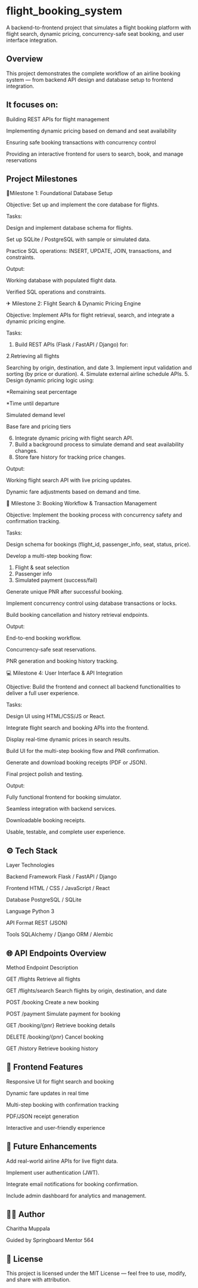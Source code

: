 # flight_booking_system
A backend-to-frontend project that simulates a flight booking platform with flight search, dynamic pricing, concurrency-safe seat booking, and user interface integration.
## Overview
This project demonstrates the complete workflow of an airline booking system — from backend API design and database setup to frontend integration.
## It focuses on:
Building REST APIs for flight management

Implementing dynamic pricing based on demand and seat availability

Ensuring safe booking transactions with concurrency control

Providing an interactive frontend for users to search, book, and manage reservations
## Project Milestones
🧱Milestone 1: Foundational Database Setup

Objective: Set up and implement the core database for flights.

Tasks:

Design and implement database schema for flights.

Set up SQLite / PostgreSQL with sample or simulated data.

Practice SQL operations: INSERT, UPDATE, JOIN, transactions, and constraints.

Output:

Working database with populated flight data.

Verified SQL operations and constraints.

✈ Milestone 2: Flight Search & Dynamic Pricing Engine

Objective: Implement APIs for flight retrieval, search, and integrate a dynamic pricing engine.

Tasks:

1. Build REST APIs (Flask / FastAPI / Django) for:

2.Retrieving all flights

Searching by origin, destination, and date
3. Implement input validation and sorting (by price or duration).
4. Simulate external airline schedule APIs.
5. Design dynamic pricing logic using:

   *Remaining seat percentage

  *Time until departure

Simulated demand level

Base fare and pricing tiers

6. Integrate dynamic pricing with flight search API.
7. Build a background process to simulate demand and seat availability changes.
8. Store fare history for tracking price changes.

Output:

Working flight search API with live pricing updates.

Dynamic fare adjustments based on demand and time.

🧾 Milestone 3: Booking Workflow & Transaction Management

Objective: Implement the booking process with concurrency safety and confirmation tracking.

Tasks:

Design schema for bookings (flight_id, passenger_info, seat, status, price).

Develop a multi-step booking flow:

1. Flight & seat selection
2. Passenger info
3. Simulated payment (success/fail)

Generate unique PNR after successful booking.

Implement concurrency control using database transactions or locks.

Build booking cancellation and history retrieval endpoints.

Output:

End-to-end booking workflow.

Concurrency-safe seat reservations.

PNR generation and booking history tracking.

💻 Milestone 4: User Interface & API Integration

Objective: Build the frontend and connect all backend functionalities to deliver a full user experience.

Tasks:

Design UI using HTML/CSS/JS or React.

Integrate flight search and booking APIs into the frontend.

Display real-time dynamic prices in search results.

Build UI for the multi-step booking flow and PNR confirmation.

Generate and download booking receipts (PDF or JSON).

Final project polish and testing.

Output:

Fully functional frontend for booking simulator.

Seamless integration with backend services.

Downloadable booking receipts.

Usable, testable, and complete user experience.

## ⚙ Tech Stack
Layer	Technologies

Backend Framework	Flask / FastAPI / Django

Frontend	HTML / CSS / JavaScript / React

Database	PostgreSQL / SQLite

Language	Python 3

API Format	REST (JSON)

Tools	SQLAlchemy / Django ORM / Alembic

## 🌐 API Endpoints Overview
Method	Endpoint	Description

GET	/flights	Retrieve all flights

GET	/flights/search	Search flights by origin, destination, and date

POST	/booking	Create a new booking

POST	/payment	Simulate payment for booking

GET	/booking/{pnr}	Retrieve booking details

DELETE	/booking/{pnr}	Cancel booking

GET	/history	Retrieve booking history

## 🎨 Frontend Features
Responsive UI for flight search and booking

Dynamic fare updates in real time

Multi-step booking with confirmation tracking

PDF/JSON receipt generation

Interactive and user-friendly experience

## 🔮 Future Enhancements
Add real-world airline APIs for live flight data.

Implement user authentication (JWT).

Integrate email notifications for booking confirmation.

Include admin dashboard for analytics and management.
## 🧑‍💻 Author
Charitha Muppala

Guided by Springboard Mentor 564
## 📄 License
This project is licensed under the MIT License — feel free to use, modify, and share with attribution.
